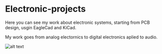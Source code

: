 # Electronic-projects
Here you can see my work about electronic systems, starting from PCB design, usgin EagleCad and KiCad.

My work goes from analog electornics to digital electronics aplied to audio.

![alt text](https://github.com/anycam/Electronic-projects/blob/master/Kurs/IMG_1163.jpg)


